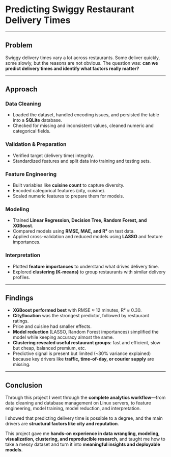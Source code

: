 # Predicting Swiggy Restaurant Delivery Times  



---

## Problem  
Swiggy delivery times vary a lot across restaurants. Some deliver quickly, some slowly, but the reasons are not obvious. The question was: **can we predict delivery times and identify what factors really matter?**  

---

## Approach  

### Data Cleaning  
- Loaded the dataset, handled encoding issues, and persisted the table into a **SQLite** database.  
- Checked for missing and inconsistent values, cleaned numeric and categorical fields.  

### Validation & Preparation  
- Verified target (delivery time) integrity.  
- Standardized features and split data into training and testing sets.  

### Feature Engineering  
- Built variables like **cuisine count** to capture diversity.  
- Encoded categorical features (city, cuisine).  
- Scaled numeric features to prepare them for models.  

### Modeling  
- Trained **Linear Regression, Decision Tree, Random Forest, and XGBoost**.  
- Compared models using **RMSE, MAE, and R²** on test data.  
- Applied cross-validation and reduced models using **LASSO** and feature importances.  

### Interpretation  
- Plotted **feature importances** to understand what drives delivery time.  
- Explored **clustering (K-means)** to group restaurants with similar delivery profiles.  

---

## Findings  
- **XGBoost performed best** with RMSE ≈ 12 minutes, R² ≈ 0.30.  
- **City/location** was the strongest predictor, followed by restaurant ratings.  
- Price and cuisine had smaller effects.  
- **Model reduction** (LASSO, Random Forest importances) simplified the model while keeping accuracy almost the same.  
- **Clustering revealed useful restaurant groups**: fast and efficient, slow but cheap, balanced premium, etc.  
- Predictive signal is present but limited (~30% variance explained) because key drivers like **traffic, time-of-day, or courier supply** are missing.  

---

## Conclusion  
Through this project I went through the **complete analytics workflow**—from data cleaning and database management on Linux servers, to feature engineering, model training, model reduction, and interpretation.  

I showed that predicting delivery time is possible to a degree, and the main drivers are **structural factors like city and reputation**.  

This project gave me **hands-on experience in data wrangling, modeling, visualization, clustering, and reproducible research**, and taught me how to take a messy dataset and turn it into **meaningful insights and deployable models**.  
